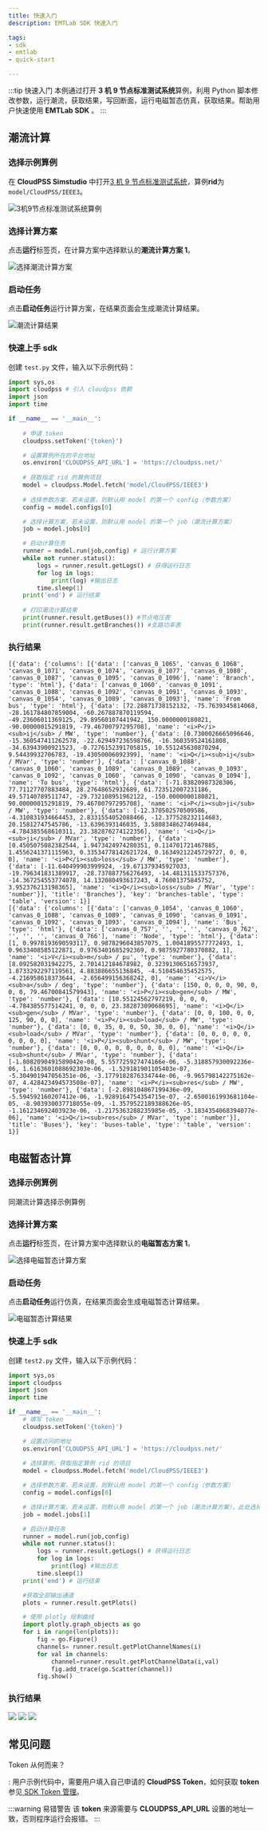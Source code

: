 ```yaml
---
title: 快速入门
description: EMTLab SDK 快速入门

tags:
- sdk
- emtlab
- quick-start

---
```


:::tip 快速入门
本例通过打开 **3 机 9 节点标准测试系统**算例，利用 Python 脚本修改参数，运行潮流，获取结果，写回断面，运行电磁暂态仿真，获取结果。帮助用户快速使用 **EMTLab SDK** 。
:::

## 潮流计算

### 选择示例算例

在 **CloudPSS Simstudio** 中打开[3 机 9 节点标准测试系统](https://cloudpss.net/model/songyankan/3_Gen_9_Bus)，算例**rid**为`model/CloudPSS/IEEE3`。

![3机9节点标准测试系统算例](image-1.png "3机9节点标准测试系统算例")

### 选择计算方案

点击**运行**标签页，在计算方案中选择默认的**潮流计算方案 1**。

![选择潮流计算方案](image-2.png "选择潮流计算方案")

### 启动任务

点击**启动任务**运行计算方案，在结果页面会生成潮流计算结果。

![潮流计算结果](image-3.png "潮流计算结果")

### 快速上手 sdk

创建 `test.py` 文件，输入以下示例代码：

```python title="3 机 9 节点标准测试系统潮流计算" showLineNumbers
import sys,os
import cloudpss # 引入 cloudpss 依赖
import json
import time

if __name__ == '__main__':
    
    # 申请 token
    cloudpss.setToken('{token}')

    # 设置算例所在的平台地址
    os.environ['CLOUDPSS_API_URL'] = 'https://cloudpss.net/'
    
    # 获取指定 rid 的算例项目
    model = cloudpss.Model.fetch('model/CloudPSS/IEEE3')
    
    # 选择参数方案，若未设置，则默认用 model 的第一个 config（参数方案）
    config = model.configs[0]

    # 选择计算方案，若未设置，则默认用 model 的第一个 job（潮流计算方案）
    job = model.jobs[0]

    # 启动计算任务
    runner = model.run(job,config) # 运行计算方案
    while not runner.status(): 
        logs = runner.result.getLogs() # 获得运行日志
        for log in logs: 
            print(log) #输出日志
        time.sleep(1)
    print('end') # 运行结束
    
    # 打印潮流计算结果
    print(runner.result.getBuses()) #节点电压表
    print(runner.result.getBranches()) #支路功率表
```
### 执行结果

```
[{'data': {'columns': [{'data': ['canvas_0_1065', 'canvas_0_1068', 'canvas_0_1071', 'canvas_0_1074', 'canvas_0_1077', 'canvas_0_1080', 'canvas_0_1087', 'canvas_0_1095', 'canvas_0_1096'], 'name': 'Branch', 'type': 'html'}, {'data': ['canvas_0_1060', 'canvas_0_1091', 'canvas_0_1088', 'canvas_0_1092', 'canvas_0_1091', 'canvas_0_1093', 'canvas_0_1054', 'canvas_0_1089', 'canvas_0_1093'], 'name': 'From bus', 'type': 'html'}, {'data': [72.28871738152132, -75.7639345814068, -28.161784807859004, -60.267887870119594, 
-49.23606011369125, 29.89560107441942, 150.0000000180821, -90.00000015291819, -79.46700797295708], 'name': '<i>P</i><sub>ij</sub> / MW', 'type': 'number'}, {'data': [0.7300026665096646, -15.360547411262578, -22.629497236598766, -16.360359524161808, -34.63943900921523, -0.7276152391705815, 10.551245630870294, 9.54439932706783, -19.43050006092399], 'name': '<i>Q</i><sub>ij</sub> / MVar', 'type': 'number'}, {'data': ['canvas_0_1088', 'canvas_0_1060', 'canvas_0_1089', 'canvas_0_1089', 'canvas_0_1093', 'canvas_0_1092', 'canvas_0_1060', 'canvas_0_1090', 'canvas_0_1094'], 'name': 'To bus', 'type': 'html'}, {'data': [-71.83820987328306, 77.71127707883484, 28.27648652932689, 61.723512007231186, 49.57140789511747, -29.732108951962122, -150.0000000180821, 90.00000015291819, 79.46700797295708], 'name': '<i>P</i><sub>ji</sub> / MW', 'type': 'number'}, {'data': [-12.370502570509586, -4.310831934664453, 2.8331554052088466, -12.377528232114683, 20.15812747545786, -13.6396393146035, 3.5808348627469484, -4.784385568610311, 23.382876274122356], 'name': '<i>Q</i><sub>ji</sub> / MVar', 'type': 'number'}, {'data': [0.4505075082382544, 1.9473424974280351, 0.114701721467885, 1.4556241371115963, 0.33534778142621724, 0.16349212245729727, 0, 0, 0], 'name': '<i>P</i><sub>loss</sub> / MW', 'type': 'number'}, {'data': [-11.640499903999924, -19.671379345927033, -19.796341831389917, -28.737887756276493, -14.481311533757376, -14.367254553774078, 14.132080493617243, 4.76001375845752, 3.952376213198365], 'name': '<i>Q</i><sub>loss</sub> / MVar', 'type': 'number'}], 'title': 'Branches'}, 'key': 'branches-table', 'type': 'table', 'version': 1}]
[{'data': {'columns': [{'data': ['canvas_0_1054', 'canvas_0_1060', 'canvas_0_1088', 'canvas_0_1089', 'canvas_0_1090', 'canvas_0_1091', 'canvas_0_1092', 'canvas_0_1093', 'canvas_0_1094'], 'name': 'Bus', 'type': 'html'}, {'data': ['canvas_0_757', '', '', '', 'canvas_0_762', '', '', '', 'canvas_0_766'], 'name': 'Node', 'type': 'html'}, {'data': [1, 0.9978193690593117, 0.9878296043857075, 1.0041895577772493, 1, 0.9633408585122871, 0.9763401685292369, 0.9875927780370882, 1], 'name': '<i>V</i><sub>m</sub> / pu', 'type': 'number'}, {'data': [8.092582031942275, 2.701412184678982, 0.32391306516573937, 1.8733292297119561, 4.883886655136845, -4.510454635452575, -4.216958618373644, -2.656499156368242, 0], 'name': '<i>V</i><sub>a</sub> / deg', 'type': 'number'}, {'data': [150, 0, 0, 0, 90, 0, 0, 0, 79.46700841579943], 'name': '<i>P</i><sub>gen</sub> / MW', 'type': 'number'}, {'data': [10.55124562797219, 0, 0, 0, -4.784385577514241, 0, 0, 0, 23.38287309068695], 'name': '<i>Q</i><sub>gen</sub> / MVar', 'type': 'number'}, {'data': [0, 0, 100, 0, 0, 125, 90, 0, 0], 'name': '<i>P</i><sub>load</sub> / MW', 'type': 'number'}, {'data': [0, 0, 35, 0, 0, 50, 30, 0, 0], 'name': '<i>Q</i><sub>load</sub> / MVar', 'type': 'number'}, {'data': [0, 0, 0, 0, 0, 0, 0, 0, 0], 'name': '<i>P</i><sub>shunt</sub> / MW', 'type': 'number'}, {'data': [0, 0, 0, 0, 0, 0, 0, 0, 0], 'name': '<i>Q</i><sub>shunt</sub> / MVar', 'type': 'number'}, {'data': [-1.8082090491589042e-08, 5.557725927474166e-06, -5.318857930092236e-06, 1.6163601088692303e-06, -1.529181901105403e-07, -5.304901947056351e-06, -3.1779182876334744e-06, -9.965798142275162e-07, 4.428423494573508e-07], 'name': '<i>P</i><sub>res</sub> / MW', 'type': 'number'}, {'data': [-2.898104867199436e-09, -5.594592160207412e-06, -1.9289164754354715e-07, -2.6500161993681104e-05, -8.903930037718055e-09, -1.3579522189388626e-05, -1.161234692403923e-06, -1.2175363288235985e-05, -3.1834354068394077e-06], 'name': '<i>Q</i><sub>res</sub> / MVar', 'type': 'number'}], 'title': 'Buses'}, 'key': 'buses-table', 'type': 'table', 'version': 1}]
```

## 电磁暂态计算

### 选择示例算例

同潮流计算选择示例算例

### 选择计算方案

点击**运行**标签页，在计算方案中选择默认的**电磁暂态方案 1**。

![选择电磁暂态计算方案](electromagnetic-transient-calculation-scheme.png "选择电磁暂态计算方案")

### 启动任务

点击**启动任务**运行仿真，在结果页面会生成电磁暂态计算结果。

![电磁暂态计算结果](electromagnetic-transient-calculation-results.png "电磁暂态计算结果")

### 快速上手 sdk

创建 `test2.py` 文件，输入以下示例代码：

```python title="3 机 9 节点标准测试系统电磁暂态计算" showLineNumbers
import sys,os
import cloudpss
import json
import time

if __name__ == '__main__':
    # 填写 token
    cloudpss.setToken('{token}')

    # 设置访问的地址
    os.environ['CLOUDPSS_API_URL'] = 'https://cloudpss.net/'
    
    # 选择算例，获取指定算例 rid 的项目
    model = cloudpss.Model.fetch('model/CloudPSS/IEEE3')

    # 选择参数方案，若未设置，则默认用 model 的第一个 config（参数方案）
    config = model.configs[0] 

    # 选择计算方案，若未设置，则默认用 model 的第一个 job（潮流计算方案），此处选择 jobs[1]，为电磁暂态仿真任务
    job = model.jobs[1]

    # 启动计算任务
    runner = model.run(job,config)
    while not runner.status():
        logs = runner.result.getLogs() # 获得运行日志
        for log in logs:
            print(log) #输出日志
        time.sleep(1)
    print('end') # 运行结束

    #获取全部输出通道
    plots = runner.result.getPlots()

    # 使用 plotly 绘制曲线
    import plotly.graph_objects as go
    for i in range(len(plots)):
        fig = go.Figure()
        channels= runner.result.getPlotChannelNames(i)
        for val in channels:
            channel=runner.result.getPlotChannelData(i,val)
            fig.add_trace(go.Scatter(channel))
        fig.show()
```
### 执行结果

![](image-4.png)
![](image-5.png)
![](image-6.png)

## 常见问题

Token 从何而来？

:   用户示例代码中，需要用户填入自己申请的 **CloudPSS Token**，如何获取 **token** 参见[ SDK Token 管理](../../../../software/50-user-center/40-general-account-settings/30-sdk-token-managemment/index.md)。

:::warning 易错警告
该 **token** 来源需要与 **CLOUDPSS_API_URL** 设置的地址一致，否则程序运行会报错。
:::